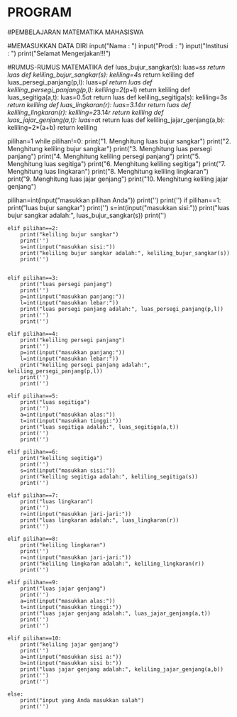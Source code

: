 # PROGRAM
#PEMBELAJARAN MATEMATIKA MAHASISWA

#MEMASUKKAN DATA DIRI
input("Nama : ")
input("Prodi : ")
input("Institusi : ")
print("Selamat Mengerjakan!!!")

#RUMUS-RUMUS MATEMATIKA
def luas_bujur_sangkar(s):
    luas=s*s
    return luas
def keliling_bujur_sangkar(s):
    keliling=4*s
    return keliling
def luas_persegi_panjang(p,l):
    luas=p*l
    return luas
def keliling_persegi_panjang(p,l):
    keliling=2*(p+l)
    return keliling
def luas_segitiga(a,t):
    luas=0.5*a*t
    return luas
def keliling_segitiga(s):
    keliling=3*s
    return keliling
def luas_lingkaran(r):
    luas=3.14*r*r
    return luas
def keliling_lingkaran(r):
    keliling=2*3.14*r
    return keliling
def luas_jajar_genjang(a,t):
    luas=a*t
    return luas
def keliling_jajar_genjang(a,b):
    keliling=2*(a+b)
    return keliling

pilihan=1
while pilihan!=0:
    print("1. Menghitung luas bujur sangkar")
    print("2. Menghitung keliling bujur sangkar")
    print("3. Menghitung luas persegi panjang")
    print("4. Menghitung keliling persegi panjang")
    print("5. Menghitung luas segitiga")
    print("6. Menghitung keliling segitiga")
    print("7. Menghitung luas lingkaran")
    print("8. Menghitung keliling lingkaran")
    print("9. Menghitung luas jajar genjang")
    print("10. Menghitung keliling jajar genjang")
    
pilihan=int(input("masukkan pilihan Anda"))
    print('')
    print('')
    if pilihan==1:
        print("luas bujur sangkar")
        print('')
        s=int(input("masukkan sisi:"))
        print("luas bujur sangkar adalah:", luas_bujur_sangkar(s))
        print('')
        
    elif pilihan==2:
        print("keliling bujur sangkar")
        print('')
        s=int(input("masukkan sisi:"))
        print("keliling bujur sangkar adalah:", keliling_bujur_sangkar(s))
        print('')
        
    
    elif pilihan==3:
        print("luas persegi panjang")
        print('')
        p=int(input("masukkan panjang:"))
        l=int(input("masukkan lebar:"))
        print("luas persegi panjang adalah:", luas_persegi_panjang(p,l))
        print('')
        print('')
        
    elif pilihan==4:
        print("keliling persegi panjang")
        print('')
        p=int(input("masukkan panjang:"))
        l=int(input("masukkan lebar:"))
        print("keliling persegi panjang adalah:", keliling_persegi_panjang(p,l))
        print('')
        print('')
        
    elif pilihan==5:
        print("luas segitiga")
        print('')
        a=int(input("masukkan alas:"))
        t=int(input("masukkan tinggi:"))
        print("luas segitiga adalah:", luas_segitiga(a,t))
        print('')
        print('')
        
    elif pilihan==6:
        print("keliling segitiga")
        print('')
        s=int(input("masukkan sisi:"))
        print("keliling segitiga adalah:", keliling_segitiga(s))
        print('')
        
    elif pilihan==7:
        print("luas lingkaran")
        print('')
        r=int(input("masukkan jari-jari:"))
        print("luas lingkaran adalah:", luas_lingkaran(r))
        print('')
        
    elif pilihan==8:
        print("keliling lingkaran")
        print('')
        r=int(input("masukkan jari-jari:"))
        print("keliling lingkaran adalah:", keliling_lingkaran(r))
        print('')
        
    elif pilihan==9:
        print("luas jajar genjang")
        print('')
        a=int(input("masukkan alas:"))
        t=int(input("masukkan tinggi:"))
        print("luas jajar genjang adalah:", luas_jajar_genjang(a,t))
        print('')
        print('')
        
    elif pilihan==10:
        print("keliling jajar genjang")
        print('')
        a=int(input("masukkan sisi a:"))
        b=int(input("masukkan sisi b:"))
        print("luas jajar genjang adalah:", keliling_jajar_genjang(a,b))
        print('')
        print('')
        
    else:
        print("input yang Anda masukkan salah")
        print('')
